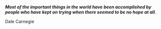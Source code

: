 _**Most of the important things in the world have been accomplished by people who have kept on trying when there seemed to be no hope at all.**_

Dale Carnegie